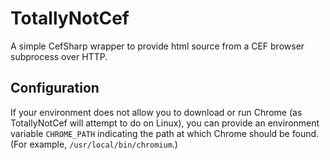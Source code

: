 # TotallyNotCef
A simple CefSharp wrapper to provide html source from a CEF browser subprocess over HTTP.

## Configuration
If your environment does not allow you to download or run Chrome (as
TotallyNotCef will attempt to do on Linux), you can provide an environment
variable `CHROME_PATH` indicating the path at which Chrome should be found.
(For example, `/usr/local/bin/chromium`.)

